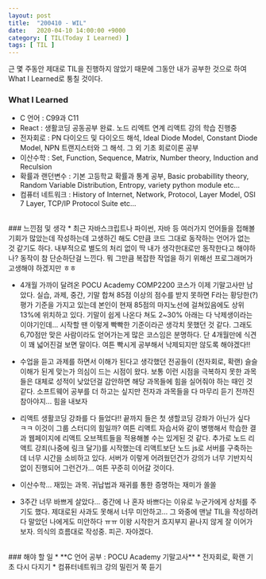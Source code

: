 ```yaml
---
layout: post
title:  "200410 - WIL"
date:   2020-04-10 14:00:00 +9000
category: [ TIL(Today I Learned) ]
tags: [ TIL ]
---
```


근 몇 주동안 제대로 TIL을 진행하지 않았기 때문에 그동안 내가 공부한 것으로 하여 What I Learned로 퉁칠 것이다.

### What I Learned
* C 언어 : C99과 C11
* React : 생활코딩 공동공부 완료. 노드 리엑트 연계 리액트 강의 학습 진행중
* 전자회로 : PN 다이오드 및 다이오드 해석, Ideal Diode Model, Constant Diode Model, NPN 트랜지스터와 그 해석. 그 외 기초 회로이론 공부
* 이산수학 : Set, Function, Sequence, Matrix, Number theory, Induction and Reculsion
* 확률과 랜던변수 : 기본 고등학교 확률과 통계 공부, Basic probabillity theory, Random Variable Distribution, Entropy, variety python module etc...
* 컴퓨터 네트워크 : History of Internet, Network, Protocol, Layer Model, OSI 7 Layer, TCP/IP Protocol Suite etc...

<br>
### 느낀점 및 생각
* 최근 자바스크립트나 파이썬, 자바 등 여러가지 언어들을 접해볼 기회가 많았는데 작성하는데 고생하긴 해도 C만큼 코드 그대로 동작하는 언어가 없는 것 같기도 하다. 내부적으로 별도의 처리 없이 딱 내가 생각한대로만 동작한다고 해야하나? 동작이 참 단순하단걸 느낀다. 뭐 그만큼 복잡한 작업을 하기 위해선 프로그래머가 고생해야 하겠지만 ㅎㅎ

* 4개월 가까이 달려온 POCU Academy COMP2200 코스가 이제 기말고사만 남았다. 실습, 과제, 중간, 기말 합쳐 85점 이상의 점수를 받지 못하면 F라는 황당한(?) 평가 기준을 가지고 있는데 본인이 현재 85점의 마지노선에 걸쳐있음에도 상위 13%에 위치하고 있다. 기말이 쉽게 나온다 쳐도 2~30% 아래는 다 낙제생이라는 이야기인데... 시작할 땐 이렇게 빡빡한 기준이라곤 생각치 못했던 것 같다. 그래도 6,70점만 맞은 사람이라도 얻어가는게 많은 코스임은 분명하다. 단 4개월만에 식견이 꽤 넓어진걸 보면 말이다. 여튼 빡시게 공부해서 낙제되지만 않도록 해야겠다!!

* 수업을 듣고 과제를 하면서 이해가 된다고 생각했던 전공들이 (전자회로, 확랜) 슬슬 이해가 된게 맞는가 의심이 드는 시점이 왔다. 보통 이런 시점을 극복하지 못한 과목들은 대체로 성적이 낮았던걸 감안하면 해당 과목들에 힘을 실어줘야 하는 때인 것 같다. 소프트웨어 공부를 더 하고는 싶지만 전자과 과목들을 다 마무리 듣기 전까진 참아야지... 힘을 내보자

* 리액트 생활코딩 강좌를 다 들었다!! 끝까지 들은 첫 생할코딩 강좌가 아닌가 싶다 ㅋㅋ 이것이 그룹 스터디의 힘일까? 여튼 리액트 자습서와 같이 병행해서 학습한 결과 웹페이지에 리액트 오브젝트들을 적용해볼 수는 있게된 것 같다. 추가로 노드 리액트 강죄(나중에 링크 달기)를 시작했는데 리액트보단 노드 js로 서버를 구축하는데 너무 시간을 소비하고 있다. 서버가 이렇게 어려웠던건가 강의가 너무 기반지식 없이 진행되어 그런건가... 여튼 꾸준히 이어갈 것이다.

* 이산수학... 재밌는 과목. 귀납법과 재귀를 통한 증명하는 재미가 쏠쏠

* 3주간 너무 바쁘게 살았다... 중간에 나 혼자 바쁘다는 이유로 누군가에게 상처를 주기도 했다. 제대로된 사과도 못해서 너무 미안하고... 그 와중에 맨날 TIL을 작성하려다 말았던 나에게도 미안하다 ㅠㅠ 이왕 시작한거 흐지부지 끝나지 않게 잘 이어가보자. 의식의 흐름대로 작성중. 피곤. 자야겠다.

<br>
### 해야 할 일
* **C 언어 공부 : POCU Academy 기말고사**
* 전자회로, 확랜 기초 다시 다지기
* 컴퓨터네트워크 강의 밀린거 쭉 듣기

